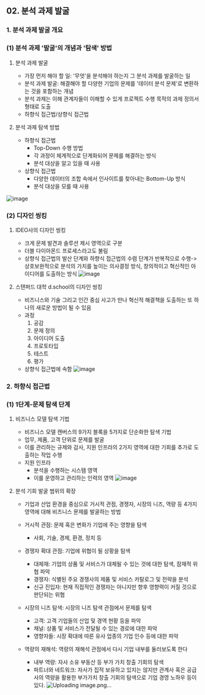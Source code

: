 ## 02. 분석 과제 발굴
### 1. 분석 과제 발굴 개요
### (1) 분석 과제 '발굴'의 개념과 '탐색' 방법
1. 분석 과제 발굴
    * 가장 먼저 해야 할 일: '무엇'을 분석해야 하는지 그 분석 과제를 발굴하는 일
    * 분석 과제 발굴: 해결해야 할 다양한 기업의 문제를 '데이터 분석 문제'로 변환하는 것을 포함하는 개념
    * 분석 과제는 이해 관계자들이 이해할 수 있게 프로젝트 수행 목적의 과제 정의서 형태로 도출
    * 하향식 접근법/상향식 접근법
  
2. 분석 과제 탐색 방법
    * 하향식 접근법
        * Top-Down 수행 방법
        * 각 과정이 체계적으로 단계화되어 문제를 해결하는 방식
        * 분석 대상을 알고 있을 때 사용
    * 상향식 접근법
        * 다양한 데이터의 조합 속에서 인사이트를 찾아내는 Bottom-Up 방식
        * 분석 대상을 모를 때 사용
     
![image](https://github.com/qlkdkd/2-winter/assets/71871927/111f6acc-ef25-4712-8ca8-43a1cabc2247)

### (2) 디자인 씽킹
1. IDEO사의 디자인 씽킹
    * 크게 문제 발견과 솔루션 제시 영역으로 구분
    * 더블 다이아몬드 프로세스라고도 불림
    * 상향식 접근법의 발산 단계와 하향식 접근법의 수렴 단계가 반복적으로 수행-> 상호보완적으로 분석의 가치를 높이는 의사결정 방식, 창의적이고 혁신적인 아이디어를 도출하는 방식
![image](https://github.com/qlkdkd/2-winter/assets/71871927/640c2ec4-264f-4887-be20-f68757a142de)

2. 스탠퍼드 대학 d.school의 디자인 씽킹
   * 비즈니스와 기술 그리고 인간 중심 사고가 만나 혁신적 해결책을 도출하는 또 하나의 새로운 방법이 될 수 있음
   * 과정
      1. 공감
      2. 문제 정의
      3. 아이디어 도출
      4. 프로토타입
      5. 테스트
      6. 평가
   * 상향식 접근법에 속함
![image](https://github.com/qlkdkd/2-winter/assets/71871927/950d236e-738a-43f8-90dd-26f3690897ba)


### 2. 하향식 접근법
### (1) 1단계-문제 탐색 단계
1. 비즈니스 모델 탐색 기법
   * 비즈니스 모델 캔버스의 9가지 블록을 5가지로 단순화한 탐색 기법
   * 업무, 제품, 고객 단위로 문제를 발굴
   * 이를 관리하는 규제와 감사, 지원 인프라의 2가지 영역에 대한 기회를 추가로 도출하는 작업 수행
   * 지원 인프라
      * 분석을 수행하는 시스템 영역
      * 이를 운영하고 관리하는 인력의 영역
![image](https://github.com/qlkdkd/2-winter/assets/71871927/35f80ba2-4151-4128-9bd1-099235bd0f16)

2. 분석 기회 발굴 범위의 확장
   * 기업과 산업 환경을 중심으로 거시적 관점, 경쟁자, 시장의 니즈, 역량 등 4가지 영역에 대해 비즈니스 문제를 발굴하는 방법
  
   * 거시적 관점: 문제 혹은 변화가 기업에 주는 영향을 탐색
      * 사회, 기술, 경제, 환경, 정치 등
   * 경쟁자 확대 관점: 기업에 위협이 될 상황을 탐색
      * 대체재: 기업의 상품 및 서비스가 대체될 수 있는 것에 대한 탐색, 잠재적 위협 파악
      * 경쟁자: 식별된 주요 경쟁사의 제품 및 서비스 카탈로그 및 전략을 분석
      * 신규 진입자: 현재 직접적인 경쟁자는 아니지만 향후 영향력이 커질 것으로 판단되는 위협
   * 시장의 니즈 탐색: 시장의 니즈 탐색 관점에서 문제를 탐색
      * 고객: 고객 기업들의 산업 및 경역 현황 등을 파악
      * 채널: 상품 및 서비스가 전달될 수 있는 경로에 대한 파악
      * 영향자들: 시장 확대에 따른 유사 업종의 기업 인수 등에 대한 파악
   * 역량의 재해석: 역량의 재해석 관점에서 다시 기업 내부를 둘러보도록 한다
      * 내부 역량: 자사 소유 부동산 등 부가 가치 창출 기회의 탐색
      * 파트너와 네트워크: 자사가 집적 보유하고 있지는 않지만 관계사 혹은 공급사의 역량을 활용한 부가가치 창출 기회의 탐색으로 기업 경영 노하우 등이 있다.
    ![Uploading image.png…]()
